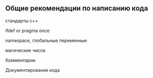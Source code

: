 ## Общие рекомендации по написанию кода

стандарты с++

ifdef or pragma once

namespace, глобальные переменные

магические числа

Комментарии

Документирование кода

